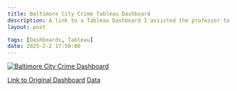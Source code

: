 ```yaml
---
title: Baltimore City Crime Tableau Dashboard
description: A link to a Tableau Dashboard I assisted the professor to recreate for a Data Visualization class.
layout: post

tags: [Dashboards, Tableau]
date: 2025-2-2 17:50:00
---
```


<div class='tableauPlaceholder' id='viz1738606875036' style='position: relative; width: 100%; max-width: 1016px;'>
    <noscript>
        <a href='https://public.tableau.com/views/baltimorecrime_17386063823820/BaltimoreCityCrimeDashboard'>
            <img alt='Baltimore City Crime Dashboard' src='https://public.tableau.com/static/images/ba/baltimorecrime_17386063823820/BaltimoreCityCrimeDashboard/1.png' style='border: none;' />
        </a>
    </noscript>
    <object class='tableauViz' style='width: 130%; height: 1050px; display: none;'>
        <param name='host_url' value='https://public.tableau.com/' />
        <param name='embed_code_version' value='3' />
        <param name='site_root' value='' />
        <param name='name' value='baltimorecrime_17386063823820/BaltimoreCityCrimeDashboard' />
        <param name='tabs' value='no' />
        <param name='toolbar' value='yes' />
        <param name='static_image' value='https://public.tableau.com/static/images/ba/baltimorecrime_17386063823820/BaltimoreCityCrimeDashboard/1.png' />
        <param name='animate_transition' value='yes' />
        <param name='display_static_image' value='yes' />
        <param name='display_spinner' value='yes' />
        <param name='display_overlay' value='yes' />
        <param name='display_count' value='yes' />
        <param name='language' value='en-US' />
    </object>
</div>

<script type='text/javascript'>
    document.addEventListener('DOMContentLoaded', function() {
        var scriptElement = document.createElement('script');
        scriptElement.src = 'https://public.tableau.com/javascripts/api/viz_v1.js';
        document.body.appendChild(scriptElement);
    });
</script>


[Link to Original Dashboard](https://app.powerbigov.us/view?r=eyJrIjoiZjcyZDY5NWYtNTBlZS00OTg0LTgyNDQtOWYwMDEyOGI5Y2M1IiwidCI6IjMxMmNiMTI2LWM2YWUtNGZjMi04MDBkLTMxOGU2NzljZTZjNyJ9&pageName=ReportSectionb1fa0cb3c370416927ba)
[Data](https://data.baltimorecity.gov/datasets/baltimore::nibrs-group-a-crime-data/about)
